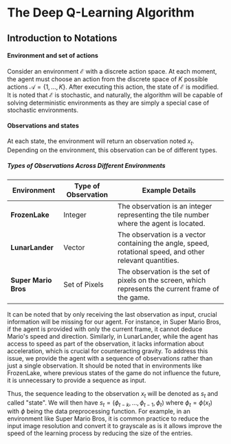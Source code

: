 # The Deep Q-Learning Algorithm

## Introduction to Notations

#### Environment and set of actions

Consider an environment $\mathcal{E}$ with a discrete action space. At each moment, the agent must choose an action from the discrete space of $K$ possible actions $\mathcal{A} = \lbrace 1, \dots, K \rbrace$. After executing this action, the state of $\mathcal{E}$ is modified. It is noted that $\mathcal{E}$ is stochastic, and naturally, the algorithm will be capable of solving deterministic environments as they are simply a special case of stochastic environments.

#### Observations and states

At each state, the environment will return an observation noted $x_t$. Depending on the environment, this observation can be of different types.

##### Types of Observations Across Different Environments

| Environment      | Type of Observation                                    | Example Details                                                                 |
|------------------|--------------------------------------------------------|---------------------------------------------------------------------------------|
| **FrozenLake**   | Integer                                                | The observation is an integer representing the tile number where the agent is located. |
| **LunarLander**  | Vector                                                 | The observation is a vector containing the angle, speed, rotational speed, and other relevant quantities. |
| **Super Mario Bros** | Set of Pixels                                          | The observation is the set of pixels on the screen, which represents the current frame of the game. |


It can be noted that by only receiving the last observation as input, crucial information will be missing for our agent. For instance, in Super Mario Bros, if the agent is provided with only the current frame, it cannot deduce Mario's speed and direction. Similarly, in LunarLander, while the agent has access to speed as part of the observation, it lacks information about acceleration, which is crucial for counteracting gravity. To address this issue, we provide the agent with a sequence of observations rather than just a single observation. It should be noted that in environments like FrozenLake, where previous states of the game do not influence the future, it is unnecessary to provide a sequence as input.

Thus, the sequence leading to the observation $x_t$ will be denoted as $s_t$ and called "state". We will then have $s_t = \left(\phi_{t-k}, \dots, \phi_{t-1}, \phi_t\right)$ where $\phi_t = \phi(x_t)$ with $\phi$ being the data preprocessing function. For example, in an environment like Super Mario Bros, it is common practice to reduce the input image resolution and convert it to grayscale as is it allows improve the speed of the learning process by reducing the size of the entries.


